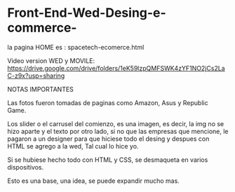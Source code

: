 # Front-End-Wed-Desing-e-commerce-

la pagina HOME es : spacetech-ecomerce.html

Video version WED y MOVILE: 
https://drive.google.com/drive/folders/1eK59lzpQMFSWK4zYF1NO2jCs2LaC-z9x?usp=sharing

NOTAS IMPORTANTES

Las fotos fueron tomadas de paginas como Amazon, Asus y Republic Game.

Los slider o el carrusel del comienzo, es una imagen, es decir, la img no se hizo aparte y el texto por otro lado, si no que las empresas que mencione, le pagaron a un designer para que hiciese todo el desing y despues con HTML se agrego a la wed, Tal cual lo hice yo.

Si se hubiese hecho todo con HTML y CSS, se desmaqueta en varios dispositivos.

Esto es una base, una idea, se puede expandir mucho mas.
